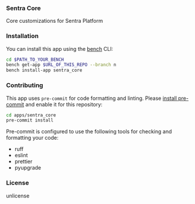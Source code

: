 ### Sentra Core

Core customizations for Sentra Platform

### Installation

You can install this app using the [bench](https://github.com/frappe/bench) CLI:

```bash
cd $PATH_TO_YOUR_BENCH
bench get-app $URL_OF_THIS_REPO --branch n
bench install-app sentra_core
```

### Contributing

This app uses `pre-commit` for code formatting and linting. Please [install pre-commit](https://pre-commit.com/#installation) and enable it for this repository:

```bash
cd apps/sentra_core
pre-commit install
```

Pre-commit is configured to use the following tools for checking and formatting your code:

- ruff
- eslint
- prettier
- pyupgrade

### License

unlicense
